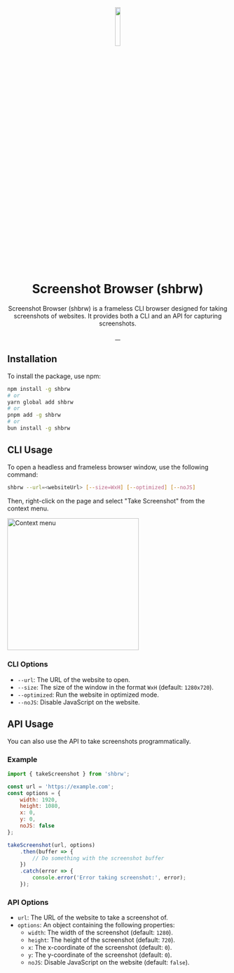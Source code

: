 <div align="center">
  <picture>
      <img src="https://github.com/binary-blazer/shb/blob/master/assets/logo_rounded.png" width="15%">
  </picture>
  <h1>Screenshot Browser (shbrw)</h1>
  <p>Screenshot Browser (shbrw) is a frameless CLI browser designed for taking screenshots of websites. It provides both a CLI and an API for capturing screenshots.</p>

  <p align="center">
  <a aria-label="NPM version" href="https://www.npmjs.com/package/shbrw">
    <img alt="" src="https://img.shields.io/npm/v/shbrw.svg?style=for-the-badge&labelColor=0e0a07">
  </a>
  <a aria-label="Size" href="https://www.npmjs.com/package/shbrw">
    <img alt="" src="https://img.shields.io/npm/unpacked-size/shbrw?style=for-the-badge&labelColor=0e0a07">
  </a>
  <a aria-label="NPM Downloads" href="https://www.npmjs.com/package/shbrw">
    <img alt="" src="https://img.shields.io/npm/dt/shbrw.svg?style=for-the-badge&labelColor=0e0a07">
  </a>
    <a aria-label="License" href="https://www.npmjs.com/package/shbrw">
    <img alt="" src="https://img.shields.io/npm/l/shbrw?style=for-the-badge&labelColor=0e0a07">
    </a>
</p>
</div>

## Installation

To install the package, use npm:

```bash
npm install -g shbrw
# or
yarn global add shbrw
# or
pnpm add -g shbrw
# or
bun install -g shbrw
```

## CLI Usage

To open a headless and frameless browser window, use the following command:

```bash
shbrw --url=<websiteUrl> [--size=WxH] [--optimized] [--noJS]
```

Then, right-click on the page and select "Take Screenshot" from the context menu.

<img src="https://github.com/binary-blazer/shb/blob/master/images/contextmenu.png" alt="Context menu" width="300">

### CLI Options

- `--url`: The URL of the website to open.
- `--size`: The size of the window in the format `WxH` (default: `1280x720`).
- `--optimized`: Run the website in optimized mode.
- `--noJS`: Disable JavaScript on the website.

## API Usage

You can also use the API to take screenshots programmatically.

### Example

```js
import { takeScreenshot } from 'shbrw';

const url = 'https://example.com';
const options = {
    width: 1920,
    height: 1080,
    x: 0,
    y: 0,
    noJS: false
};

takeScreenshot(url, options)
    .then(buffer => {
        // Do something with the screenshot buffer
    })
    .catch(error => {
        console.error('Error taking screenshot:', error);
    });
```

### API Options

- `url`: The URL of the website to take a screenshot of.
- `options`: An object containing the following properties:
  - `width`: The width of the screenshot (default: `1280`).
  - `height`: The height of the screenshot (default: `720`).
  - `x`: The x-coordinate of the screenshot (default: `0`).
  - `y`: The y-coordinate of the screenshot (default: `0`).
  - `noJS`: Disable JavaScript on the website (default: `false`).
